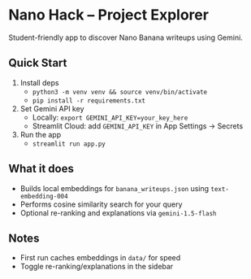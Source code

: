 # Nano Hack – Project Explorer

Student-friendly app to discover Nano Banana writeups using Gemini.

## Quick Start

1. Install deps
   - `python3 -m venv venv && source venv/bin/activate`
   - `pip install -r requirements.txt`
2. Set Gemini API key
   - Locally: `export GEMINI_API_KEY=your_key_here`
   - Streamlit Cloud: add `GEMINI_API_KEY` in App Settings → Secrets
3. Run the app
   - `streamlit run app.py`

## What it does

- Builds local embeddings for `banana_writeups.json` using `text-embedding-004`
- Performs cosine similarity search for your query
- Optional re-ranking and explanations via `gemini-1.5-flash`

## Notes

- First run caches embeddings in `data/` for speed
- Toggle re-ranking/explanations in the sidebar
